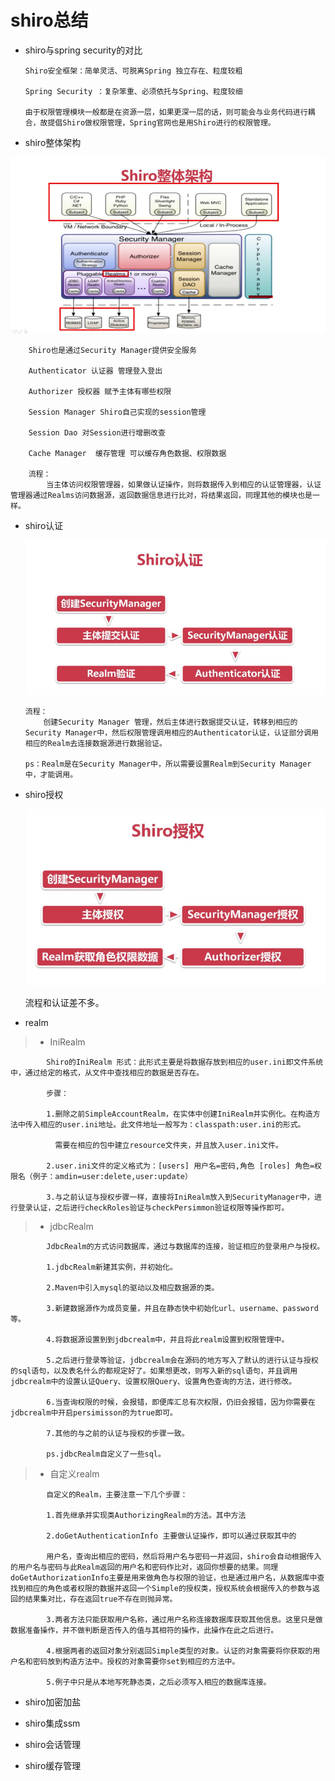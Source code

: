 #   shiro总结

*   shiro与spring security的对比

        Shiro安全框架：简单灵活、可脱离Spring 独立存在、粒度较粗
        
        Spring Security ：复杂笨重、必须依托与Spring、粒度较细
        
        由于权限管理模块一般都是在资源一层，如果更深一层的话，则可能会与业务代码进行耦合，故提倡Shiro做权限管理，Spring官网也是用Shiro进行的权限管理。
        
*   shiro整体架构

![Image text](img/shiro-1.png)

        Shiro也是通过Security Manager提供安全服务
        
        Authenticator 认证器 管理登入登出
        
        Authorizer 授权器 赋予主体有哪些权限
        
        Session Manager Shiro自己实现的session管理
        
        Session Dao 对Session进行增删改查
        
        Cache Manager  缓存管理 可以缓存角色数据、权限数据        
        
        流程：
            当主体访问权限管理器，如果做认证操作，则将数据传入到相应的认证管理器，认证管理器通过Realms访问数据源，返回数据信息进行比对，将结果返回，同理其他的模块也是一样。
            
*   shiro认证

       ![Image text](img/shiro-2.png)     
       
        流程：
            创建Security Manager 管理，然后主体进行数据提交认证，转移到相应的Security Manager中，然后权限管理调用相应的Authenticator认证，认证部分调用相应的Realm去连接数据源进行数据验证。
        
        ps：Realm是在Security Manager中，所以需要设置Realm到Security Manager中，才能调用。     
        
*   shiro授权

       ![Image text](img/shiro-3.png)    
       
       流程和认证差不多。
       
*    realm

>   -   IniRealm 

            Shiro的IniRealm 形式：此形式主要是将数据存放到相应的user.ini即文件系统中，通过给定的格式，从文件中查找相应的数据是否存在。
            
            步骤：
            
            1.删除之前SimpleAccountRealm，在实体中创建IniRealm并实例化。在构造方法中传入相应的user.ini地址。此文件地址一般写为：classpath:user.ini的形式。
            
              需要在相应的包中建立resource文件夹，并且放入user.ini文件。
            
            2.user.ini文件的定义格式为：[users] 用户名=密码,角色 [roles] 角色=权限名（例子：amdin=user:delete,user:update）
            
            3.与之前认证与授权步骤一样，直接将IniRealm放入到SecurityManager中，进行登录认证，之后进行checkRoles验证与checkPersimmon验证权限等操作即可。
            
>   -   jdbcRealm

            JdbcRealm的方式访问数据库，通过与数据库的连接，验证相应的登录用户与授权。
            
            1.jdbcRealm新建其实例，并初始化。
            
            2.Maven中引入mysql的驱动以及相应数据源的类。
            
            3.新建数据源作为成员变量，并且在静态快中初始化url、username、password等。
            
            4.将数据源设置到到jdbcrealm中，并且将此realm设置到权限管理中。
            
            5.之后进行登录等验证，jdbcrealm会在源码的地方写入了默认的进行认证与授权的sql语句，以及表名什么的都规定好了。如果想更改，则写入新的sql语句，并且调用jdbcrealm中的设置认证Query、设置权限Query、设置角色查询的方法，进行修改。
            
            6.当查询权限的时候，会报错，即便库汇总有次权限，仍旧会报错，因为你需要在jdbcrealm中开启persimisson的为true即可。
            
            7.其他的与之前的认证与授权的步骤一致。
            
            ps.jdbcRealm自定义了一些sql。
            
>   -   自定义realm

            自定义的Realm，主要注意一下几个步骤：
            
            1.首先继承并实现类AuthorizingRealm的方法。其中方法
            
            2.doGetAuthenticationInfo 主要做认证操作，即可以通过获取其中的
            
            用户名，查询出相应的密码，然后将用户名与密码一并返回，shiro会自动根据传入的用户名与密码与此Realm返回的用户名和密码作比对，返回你想要的结果。同理doGetAuthorizationInfo主要是用来做角色与权限的验证，也是通过用户名，从数据库中查找到相应的角色或者权限的数据并返回一个Simple的授权类，授权系统会根据传入的参数与返回的结果集对比，存在返回true不存在则抛异常。
            
            3.两者方法只能获取用户名称，通过用户名称连接数据库获取其他信息。这里只是做数据准备操作，并不做判断是否传入的值与其相符的操作，此操作在此之后进行。
            
            4.根据两者的返回对象分别返回Simple类型的对象。认证的对象需要将你获取的用户名和密码放到构造方法中。授权的对象需要你set到相应的方法中。
            
            5.例子中只是从本地写死静态类，之后必须写入相应的数据库连接。    
            
*   shiro加密加盐

*   shiro集成ssm

*   shiro会话管理

*   shiro缓存管理

                                        